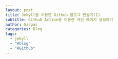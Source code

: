 ```yaml
---
layout: post
title: Jekyll을 이용한 Github 블로그 만들기(1)
subtitle: Github Action을 이용한 개인 페이지 생성하기
author: Garpas
categories: Blog
tags:
  - jekyll
  - "#blog"
  - "#Github"
---
```


 

 